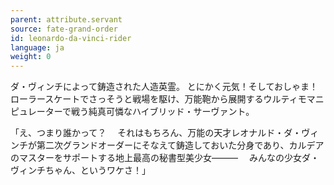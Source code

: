 ```yaml
---
parent: attribute.servant
source: fate-grand-order
id: leonardo-da-vinci-rider
language: ja
weight: 0
---
```


ダ・ヴィンチによって鋳造された人造英霊。
とにかく元気！そしておしゃま！
ローラースケートでさっそうと戦場を駆け、万能鞄から展開するウルティモマニピュレーターで戦う純真可憐なハイブリッド・サーヴァント。

「え、つまり誰かって？
　それはもちろん、万能の天才レオナルド・ダ・ヴィンチが第二次グランドオーダーにそなえて鋳造しておいた分身であり、カルデアのマスターをサポートする地上最高の秘書型美少女―――
　みんなの少女ダ・ヴィンチちゃん、というワケさ！」
